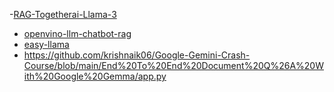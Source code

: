 -[RAG-Togetherai-Llama-3](https://github.com/e2b-dev/e2b-cookbook/blob/main/examples/llama-3-code-interpreter/llama_3_code_interpreter.ipynb)

- [openvino-llm-chatbot-rag](https://github.com/yas-sim/openvino-llm-chatbot-rag/blob/main/llm-model-downloader.py)
- [easy-llama](https://github.com/ddh0/easy-llama)
- https://github.com/krishnaik06/Google-Gemini-Crash-Course/blob/main/End%20To%20End%20Document%20Q%26A%20With%20Google%20Gemma/app.py 
